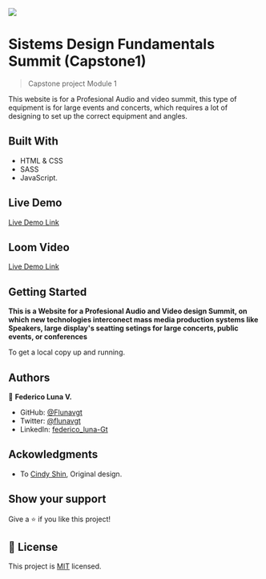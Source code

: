 ![](https://img.shields.io/badge/Microverse-blueviolet)

# Sistems Design Fundamentals Summit (Capstone1)
> Capstone project Module 1

This website is for a Profesional Audio and video summit, this type of equipment is for large 
events and concerts, which requires a lot of designing to set up the correct equipment and angles.


## Built With

- HTML & CSS
- SASS
- JavaScript.

## Live Demo 

[Live Demo Link](https://livedemo.com)

## Loom Video 

[Live Demo Link](https://www.loom.com/share/7a5ef9c89241452e809b352b34d858fc)


## Getting Started

**This is a Website for a Profesional Audio and Video design Summit, on which new technologies interconect mass media production systems like Speakers, large display's seatting setings for large concerts, public events, or conferences**


To get a local copy up and running.




## Authors

👤 **Federico Luna V.**

- GitHub: [@Flunavgt](https://github.com/flunavgt)
- Twitter: [@flunavgt](https://twitter.com/flunavgt)
- LinkedIn: [federico_luna-Gt](https://linkedin.com/in/federico-luna-Gt)

## Ackowledgments

  * To [Cindy Shin](https://www.behance.net/gallery/29845175/CC-Global-Summit-2015), Original design.



## Show your support

Give a ⭐️ if you like this project!


## 📝 License

This project is [MIT](./MIT.md) licensed.
